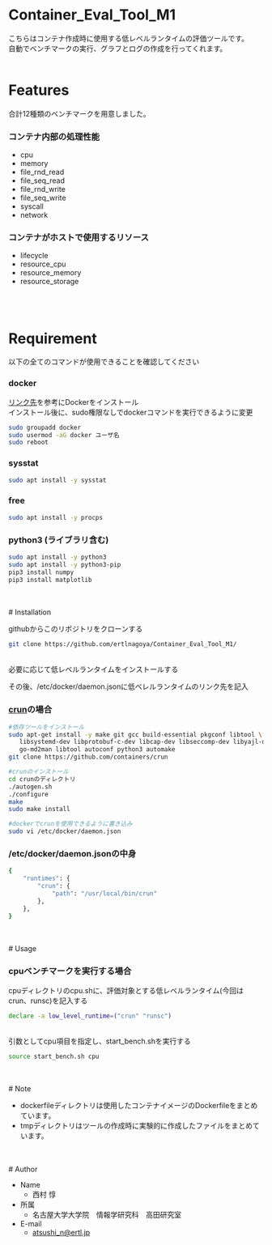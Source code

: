 # Container_Eval_Tool_M1
 
こちらはコンテナ作成時に使用する低レベルランタイムの評価ツールです。   
自動でベンチマークの実行、グラフとログの作成を行ってくれます。
<br>
<br>

# Features
 
合計12種類のベンチマークを用意しました。

### コンテナ内部の処理性能
* cpu  
* memory
* file_rnd_read
* file_seq_read
* file_rnd_write
* file_seq_write
* syscall
* network
### コンテナがホストで使用するリソース
* lifecycle
* resource_cpu
* resource_memory
* resource_storage
<br>
<br>

# Requirement
 
以下の全てのコマンドが使用できることを確認してください

### docker  
[リンク先](https://matsuand.github.io/docs.docker.jp.onthefly/engine/install/ubuntu/)を参考にDockerをインストール  
インストール後に、sudo権限なしでdockerコマンドを実行できるように変更  
```bash
sudo groupadd docker
sudo usermod -aG docker ユーザ名
sudo reboot
```

### sysstat  
```bash
sudo apt install -y sysstat
```

### free  
```bash
sudo apt install -y procps
```

### python3 (ライブラリ含む)  
```bash
sudo apt install -y python3
sudo apt install -y python3-pip
pip3 install numpy
pip3 install matplotlib
```
<br>
<br>
# Installation

githubからこのリポジトリをクローンする  
```bash
git clone https://github.com/ertlnagoya/Container_Eval_Tool_M1/
```
<br>
必要に応じて低レベルランタイムをインストールする  

その後、/etc/docker/daemon.jsonに低ベレルランタイムのリンク先を記入  

### [crun](https://github.com/containers/crun)の場合
```bash
#依存ツールをインストール
sudo apt-get install -y make git gcc build-essential pkgconf libtool \
   libsystemd-dev libprotobuf-c-dev libcap-dev libseccomp-dev libyajl-dev \
   go-md2man libtool autoconf python3 automake
git clone https://github.com/containers/crun

#crunのインストール
cd crunのディレクトリ
./autogen.sh
./configure
make
sudo make install

#dockerでcrunを使用できるように書き込み
sudo vi /etc/docker/daemon.json
```
  
### /etc/docker/daemon.jsonの中身
```bash
{
    "runtimes": {
        "crun": {
            "path": "/usr/local/bin/crun"
        },
    },
}
```
<br>
<br>
# Usage

### cpuベンチマークを実行する場合  
cpuディレクトリのcpu.shに、評価対象とする低レベルランタイム(今回はcrun、runsc)を記入する
```bash
declare -a low_level_runtime=("crun" "runsc")
```
<br>
引数としてcpu項目を指定し、start_bench.shを実行する

```bash
source start_bench.sh cpu
```
<br>
<br>
# Note
 
* dockerfileディレクトリは使用したコンテナイメージのDockerfileをまとめています。  
* tmpディレクトリはツールの作成時に実験的に作成したファイルをまとめています。
<br>
<br>
# Author
 
* Name
	* 西村 惇
* 所属
	* 名古屋大学大学院　情報学研究科　高田研究室　
* E-mail
	* atsushi_n@ertl.jp

